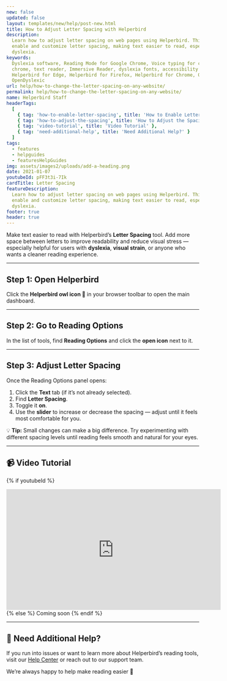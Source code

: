 ```yaml
---
new: false
updated: false
layout: templates/new/help/post-new.html
title: How to Adjust Letter Spacing with Helperbird
description:
  Learn how to adjust letter spacing on web pages using Helperbird. This guide shows you how to
  enable and customize letter spacing, making text easier to read, especially for users with
  dyslexia.
keywords:
  Dyslexia software, Reading Mode for Google Chrome, Voice typing for chrome, Text to speech for
  chrome, text reader, Immersive Reader, dyslexia fonts, accessibility software, dyslexia software,
  Helperbird for Edge, Helperbird for Firefox, Helperbird for Chrome, Opendyslexic for Chrome,
  OpenDyslexic
url: help/how-to-change-the-letter-spacing-on-any-website/
permalink: help/how-to-change-the-letter-spacing-on-any-website/
name: Helperbird Staff
headerTags:
  [
    { tag: 'how-to-enable-letter-spacing', title: 'How to Enable Letter Spacing' },
    { tag: 'how-to-adjust-the-spacing', title: 'How to Adjust the Spacing' },
    { tag: 'video-tutorial', title: 'Video Tutorial' },
    { tag: 'need-additional-help', title: 'Need Additional Help?' }
  ]
tags:
  - features
  - helpguides
  - featuresHelpGuides
img: assets/images2/uploads/add-a-heading.png
date: 2021-01-07
youtubeId: pFF3t3i-7Ik
cardTitle: Letter Spacing
featureDescription:
  Learn how to adjust letter spacing on web pages using Helperbird. This guide shows you how to
  enable and customize letter spacing, making text easier to read, especially for users with
  dyslexia.
footer: true
header: true
---
```


Make text easier to read with Helperbird’s **Letter Spacing** tool. Add more space between letters to improve readability and reduce visual stress — especially helpful for users with **dyslexia**, **visual strain**, or anyone who wants a cleaner reading experience.

---

## Step 1: Open Helperbird

Click the **Helperbird owl icon 🦉** in your browser toolbar to open the main dashboard.



---

## Step 2: Go to Reading Options

In the list of tools, find **Reading Options** and click the **open icon** next to it.



---

## Step 3: Adjust Letter Spacing

Once the Reading Options panel opens:

1. Click the **Text** tab (if it’s not already selected).  
2. Find **Letter Spacing**.  
3. Toggle it **on**.  
4. Use the **slider** to increase or decrease the spacing — adjust until it feels most comfortable for you.



💡 **Tip:** Small changes can make a big difference. Try experimenting with different spacing levels until reading feels smooth and natural for your eyes.

---

## 📹 Video Tutorial

{% if youtubeId %}
<iframe width="560" height="315" class="aspect-square rounded-2xl mb-8 mt-8" src="https://www.youtube-nocookie.com/embed/{{ youtubeId }}?si=6BtkhydcpJ8UFQ_l" title="YouTube video player" frameborder="0" allow="accelerometer; autoplay; clipboard-write; encrypted-media; gyroscope; picture-in-picture; web-share" allowfullscreen></iframe>
{% else %}
Coming soon
{% endif %}

---

## 🤝 Need Additional Help?

If you run into issues or want to learn more about Helperbird’s reading tools, visit our [Help Center](https://www.helperbird.com/help) or reach out to our support team.

We’re always happy to help make reading easier 💛
